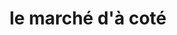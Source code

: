 ---
title: "le marché d'à coté"
url: /paris/le-marche-da-cote-24-rue-des-plantes/
shop: commodité
---